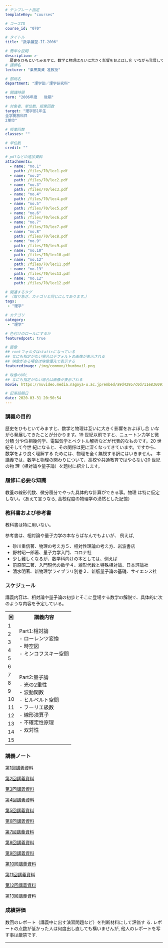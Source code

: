 ```yaml
---
# テンプレート指定
templateKey: "courses"

# コースID
course_id: "070"

# タイトル
title: "数学展望-II-2006"

# 簡単な説明
description: >-
  歴史をひもといてみますと、数学と物理は互いに大きく影響をおよぼし合 いながら発展してきたことが分かります。19 世紀以前ですと、ニュートン力学と微分積 分や位相幾何学、電磁気学とベクトル解析などが代表的なものです。20 世紀そして今世 紀になると、その関係は更に深くなってきています。ですから、数学をより良く理解する ためには、物理を全く無視する訳にはいきません。 本講義では、数学と物理の関わりにつ ....
# 講師名
lecturer: "粟田英資 准教授"

# 部局名
department: "理学部／理学研究科"

# 開講時限
term: "2006年度	後期"

# 対象者、単位数、授業回数
target: "理学部1年生
全学開放科目
2単位"

# 授業回数
classes: ""

# 単位数
credit: ""

# pdfなどの追加資料
attachments:
  - name: "no.1" 
    path: /files/70/lec1.pdf
  - name: "no.2" 
    path: /files/70/lec2.pdf
  - name: "no.3" 
    path: /files/70/lec3.pdf
  - name: "no.4" 
    path: /files/70/lec4.pdf
  - name: "no.5" 
    path: /files/70/lec5.pdf
  - name: "no.6" 
    path: /files/70/lec6.pdf
  - name: "no.7" 
    path: /files/70/lec7.pdf
  - name: "no.8" 
    path: /files/70/lec8.pdf
  - name: "no.9" 
    path: /files/70/lec9.pdf
  - name: "no.10" 
    path: /files/70/lec10.pdf
  - name: "no.12" 
    path: /files/70/lec11.pdf
  - name: "no.13" 
    path: /files/70/lec13.pdf
  - name: "no.12" 
    path: /files/70/lec12.pdf

# 関連するタグ
# （取り急ぎ、カテゴリと同じにしてあります。）
tags:
 - "理学"

# カテゴリ
category:
 - "理学"

# 色付けのロールにするか
featuredpost: true

# 画像
## rootフォルダはstaticになっている
## なにも指定がない場合はデフォルトの画像が表示される
## 映像がある場合は映像優先で表示する
featuredimage: /img/common/thumbnail.png

# 映像のURL
## なにも指定がない場合は画像が表示される
movie: https://nuvideo.media.nagoya-u.ac.jp/embed/a9d42957c0d711e8360916acba9b92ff1615e54a

# 記事投稿日
date: 2020-03-31 20:50:54
---
```


### 講義の目的

歴史をひもといてみますと、数学と物理は互いに大きく影響をおよぼし合 いながら発展してきたことが分かります。19 世紀以前ですと、ニュートン力学と微分積 分や位相幾何学、電磁気学とベクトル解析などが代表的なものです。20 世紀そして今世 紀になると、その関係は更に深くなってきています。ですから、数学をより良く理解する ためには、物理を全く無視する訳にはいきません。 本講義では、数学と物理の関わりについて、高校や共通教育ではやらない20 世紀の物 理（相対論や量子論）を題材に紹介します。








### 履修に必要な知識

教養の線形代数、微分積分でやった具体的な計算ができる事。物理 は特に仮定しない。（あえて言うなら, 高校程度の物理学の漠然とした記憶）

### 教科書および参考書

教科書は特に用いない。

参考書は、相対論や量子力学の本ならばなんでもよいが、 例えば,

* 砂川重信著、物理の考え方５、相対性理論の考え方、岩波書店
* 野村昭一郎著、量子力学入門、コロナ社
* 少し難しくなるが、数学科向けの本としては、例えば
* 前原昭二著、入門現代の数学４、線形代数と特殊相対論、日本評論社
* 清水明著、新物理学ライブラリ別巻２、新版量子論の基礎、サイエンス社


<h3>スケジュール</h3>
<p>
講義内容は、相対論や量子論の初歩とそこに登場する数学の解説で、具体的に次のような内容を予定している。
</p>



<table class="basic" width="455">
<tr>
<th width="20" class="center">回</th>
<th class="center">講義内容</th>
</tr>

<tr>
<td class="center" >1</td>
<td rowspan=5>
Part1:相対論<br>
- ローレンツ変換<br>
- 時空図<br>
- ミンコフスキー空間
</td>
</tr>

<tr>
<td class="center">2</td>
</tr>

<tr>
<td class="center">3</td>
</tr>

<tr>
<td class="center">4</td>
</tr>

<tr>
<td class="center">5</td>
</tr>

<tr>
<td class="center">6</td>
<td rowspan=10>
Part2:量子論<br>
- 光の2重性<br>
- 波動関数<br>
- ヒルベルト空間<br>
- フーリエ級数<br>
- 線形演算子<br>
- 不確定性原理<br>
- 双対性
</td>
</tr>

<tr>
<td class="center">7</td>
</tr>

<tr>
<td class="center">8</td>
</tr>

<tr>
<td class="center">9</td>
</tr>

<tr>
<td class="center">10</td>
</tr>

<tr>
<td class="center">11</td>
</tr>

<tr>
<td class="center">12</td>
</tr>

<tr>
<td class="center">13</td>
</tr>

<tr>
<td class="center">14</td>
</tr>

<tr>
<td class="center">15</td>
</tr>



</table>


### 講義ノート

[第1回講義資料](https://ocw.nagoya-u.jp/files/70/lec1.pdf) 

[第2回講義資料](https://ocw.nagoya-u.jp/files/70/lec2.pdf) 

[第3回講義資料](https://ocw.nagoya-u.jp/files/70/lec3.pdf) 

[第4回講義資料](https://ocw.nagoya-u.jp/files/70/lec4.pdf) 

[第5回講義資料](https://ocw.nagoya-u.jp/files/70/lec5.pdf) 

[第6回講義資料](https://ocw.nagoya-u.jp/files/70/lec6.pdf) 

[第7回講義資料](https://ocw.nagoya-u.jp/files/70/lec7.pdf) 

[第8回講義資料](https://ocw.nagoya-u.jp/files/70/lec8.pdf) 

[第9回講義資料](https://ocw.nagoya-u.jp/files/70/lec9.pdf) 

[第10回講義資料](https://ocw.nagoya-u.jp/files/70/lec10.pdf) 

[第11回講義資料](https://ocw.nagoya-u.jp/files/70/lec11.pdf) 

[第12回講義資料](https://ocw.nagoya-u.jp/files/70/lec12.pdf) 

[第13回講義資料](https://ocw.nagoya-u.jp/files/70/lec13.pdf) 






### 成績評価

数回のレポート（講義中に出す演習問題など）を判断材料にして評価す る. レポートの点数が低かった人は何度出し直しても構いませんが, 他人のレポートを写す事は厳禁です.



-----
